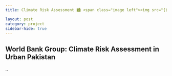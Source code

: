 ```yaml
---
title: Climate Risk Assessment 🏙️ <span class="image left"><img src="{{ 'assets/images/avalanche.jpg' | relative_url }}" alt="" /></span>

layout: post
category: project
sidebar-hide: true
---
```


## World Bank Group: Climate Risk Assessment in Urban Pakistan

..


<span class="image left"><img src="{{ 'assets/images/avalanche.jpg' | relative_url }}" alt="" /></span>
